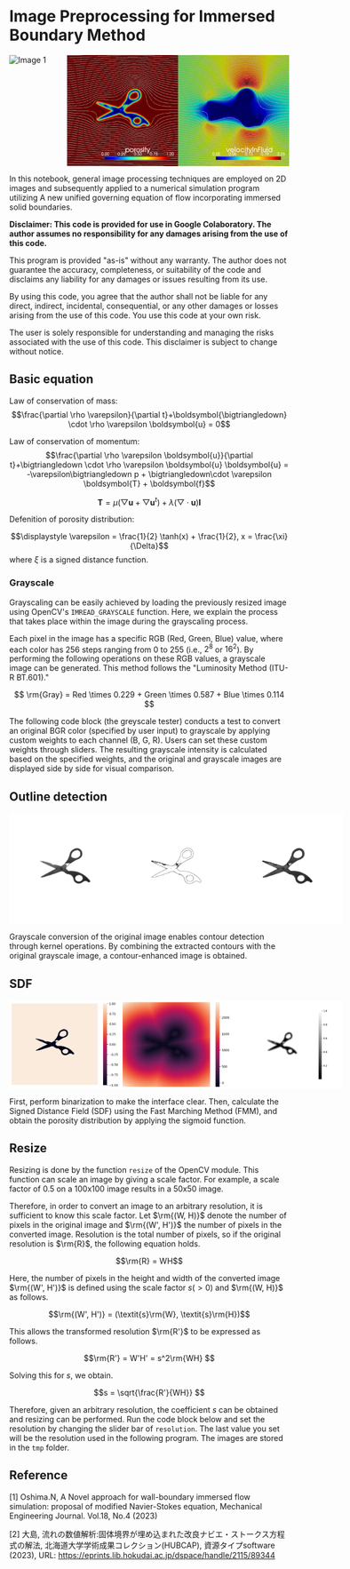 # Image Preprocessing for Immersed Boundary Method

<div style="display: flex; flex-direction: row;">
    <img src="figures/original.png" alt="Image 1" style="width: 200px; height: 200px;">
    <img src="figures/porosity.png" alt="Image 1" style="width: 200px; height: 200px;">
    <img src="figures/velocityInFluid.png" alt="Image 2" style="width: 200px; height: 200px;">
</div>

In this notebook, general image processing techniques are employed on 2D images and subsequently applied to a numerical simulation program utilizing A new unified governing equation of flow incorporating immersed solid boundaries.

**Disclaimer: This code is provided for use in Google Colaboratory. The author assumes no responsibility for any damages arising from the use of this code.**

This program is provided "as-is" without any warranty. The author does not guarantee the accuracy, completeness, or suitability of the code and disclaims any liability for any damages or issues resulting from its use.

By using this code, you agree that the author shall not be liable for any direct, indirect, incidental, consequential, or any other damages or losses arising from the use of this code. You use this code at your own risk.

The user is solely responsible for understanding and managing the risks associated with the use of this code. This disclaimer is subject to change without notice.

## Basic equation

Law of conservation of mass:
$$\frac{\partial \rho \varepsilon}{\partial t}+\boldsymbol{\bigtriangledown} \cdot \rho \varepsilon \boldsymbol{u} = 0$$

Law of conservation of momentum:
$$\frac{\partial \rho \varepsilon \boldsymbol{u}}{\partial t}+\bigtriangledown \cdot \rho \varepsilon \boldsymbol{u} \boldsymbol{u}
= -\varepsilon\bigtriangledown p + \bigtriangledown\cdot \varepsilon \boldsymbol{T} + \boldsymbol{f}$$

$$\boldsymbol{T} = \mu(\bigtriangledown\boldsymbol{u}+\bigtriangledown\boldsymbol{u}^t)+\lambda (\bigtriangledown\cdot\boldsymbol{u})\boldsymbol{I}$$

Defenition of porosity distribution:

$$\displaystyle \varepsilon = \frac{1}{2} \tanh(x) + \frac{1}{2},  x = \frac{\xi}{\Delta}$$
where $\xi$ is a signed distance function.

### Grayscale

Grayscaling can be easily achieved by loading the previously resized image using OpenCV's `IMREAD_GRAYSCALE` function. Here, we explain the process that takes place within the image during the grayscaling process.

Each pixel in the image has a specific RGB (Red, Green, Blue) value, where each color has 256 steps ranging from 0 to 255 (i.e., $2^8$ or $16^2$). By performing the following operations on these RGB values, a grayscale image can be generated. This method follows the "Luminosity Method (ITU-R BT.601)."

$$ \rm{Gray} = Red \times 0.229 + Green \times 0.587 + Blue \times 0.114 $$

The following code block (the greyscale tester) conducts a test to convert an original BGR color (specified by user input) to grayscale by applying custom weights to each channel (B, G, R). Users can set these custom weights through sliders. The resulting grayscale intensity is calculated based on the specified weights, and the original and grayscale images are displayed side by side for visual comparison.

## Outline detection

<div style="display: flex; flex-direction: row;">
    <img src="figures/gray.png" alt="Image 1" style="width: 200px; height: 200px;">
    <img src="figures/outline.png" alt="Image 1" style="width: 200px; height: 200px;">
    <img src="figures/com.png" alt="Image 2" style="width: 200px; height: 200px;">
</div>

Grayscale conversion of the original image enables contour detection through kernel operations. By combining the extracted contours with the original grayscale image, a contour-enhanced image is obtained.

## SDF

<div style="display: flex; flex-direction: row;">
    <img src="figures/phi.png" alt="Image 1" style="width: 200px; height: 160px;">
    <img src="figures/sd.png" alt="Image 1" style="width: 200px; height: 160px;">
    <img src="figures/porosity_image.png" alt="Image 2" style="width: 200px; height: 160px;">
</div>

First, perform binarization to make the interface clear. Then, calculate the Signed Distance Field (SDF) using the Fast Marching Method (FMM), and obtain the porosity distribution by applying the sigmoid function.

## Resize

Resizing is done by the function `resize` of the OpenCV module. This function can scale an image by giving a scale factor. For example, a scale factor of 0.5 on a 100x100 image results in a 50x50 image.

Therefore, in order to convert an image to an arbitrary resolution, it is sufficient to know this scale factor. Let $\rm{(W, H)}$ denote the number of pixels in the original image and $\rm{(W', H')}$ the number of pixels in the converted image. Resolution is the total number of pixels, so if the original resolution is $\rm{R}$, the following equation holds.

$$\rm{R} = WH$$

Here, the number of pixels in the height and width of the converted image $\rm{(W', H')}$ is defined using the scale factor $s( > 0)$ and $\rm{(W, H)}$ as follows.

$$\rm{(W', H')} = (\textit{s}\rm{W}, \textit{s}\rm{H})$$

This allows the transformed resolution $\rm{R'}$ to be expressed as follows.

$$\rm{R'} = W'H' = s^2\rm{WH} $$

Solving this for $s$, we obtain.

$$s = \sqrt{\frac{R'}{WH}} $$

Therefore, given an arbitrary resolution, the coefficient $s$ can be obtained and resizing can be performed. Run the code block below and set the resolution by changing the slider bar of `resolution`. The last value you set will be the resolution used in the following program. The images are stored in the `tmp` folder.

## Reference

[1] Oshima.N, A Novel approach for wall-boundary immersed flow simulation: proposal of modified Navier-Stokes equation, Mechanical Engineering Journal. Vol.18, No.4 (2023)

[2] 大島, 流れの数値解析:固体境界が埋め込まれた改良ナビエ・ストークス方程式の解法, 北海道大学学術成果コレクション(HUBCAP), 資源タイプsoftware (2023), URL: https://eprints.lib.hokudai.ac.jp/dspace/handle/2115/89344
